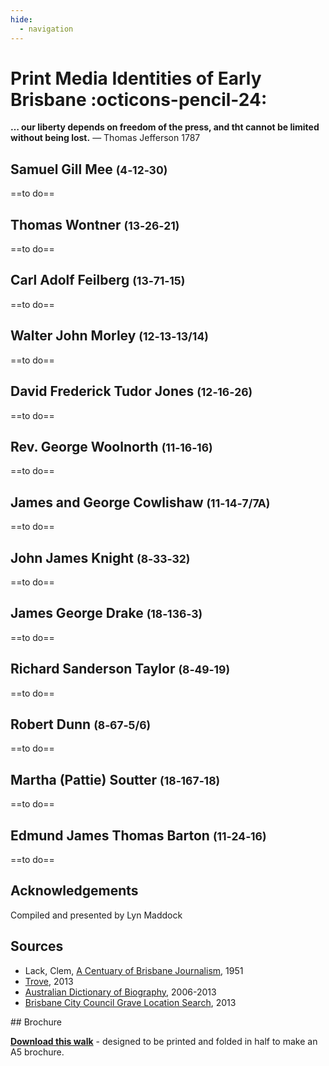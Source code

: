 ```yaml
---
hide:
  - navigation
---
```


# Print Media Identities of Early Brisbane :octicons-pencil-24:

**… our liberty depends on freedom of the press, and tht cannot be limited without being lost.** — Thomas Jefferson 1787


## Samuel Gill Mee <small>(4‑12‑30)</small>

==to do==

## Thomas Wontner <small>(13‑26‑21)</small>

==to do==

## Carl Adolf Feilberg <small>(13‑71‑15)</small>

==to do==

## Walter John Morley <small>(12‑13‑13/14)</small>

==to do==

## David Frederick Tudor Jones <small>(12‑16‑26)</small>

==to do==

## Rev. George Woolnorth <small>(11‑16‑16)</small>

==to do==

## James and George Cowlishaw <small>(11‑14‑7/7A)</small>

==to do==

## John James Knight <small>(8‑33‑32)</small>

==to do==

## James George Drake <small>(18‑136‑3)</small>

==to do==

## Richard Sanderson Taylor <small>(8‑49‑19)</small>

==to do==

## Robert Dunn <small>(8‑67‑5/6)</small>

==to do==

## Martha (Pattie) Soutter <small>(18‑167‑18)</small>

==to do==

## Edmund James Thomas Barton <small>(11‑24‑16)</small>

==to do==

## Acknowledgements

Compiled and presented by Lyn Maddock

## Sources

- Lack, Clem, [A Centuary of Brisbane Journalism](https://espace.library.uq.edu.au), 1951
- [Trove](https://trove.nla.gov.au), 2013
- [Australian Dictionary of Biography](https://adb.anu.edu.au), 2006-2013
- [Brisbane City Council Grave Location Search](http://graves.brisbane.qld.gov.au), 2013

<div class="noprint" markdown="1">
## Brochure

**[Download this walk](../assets/guides/printers.pdf)** - designed to be printed and folded in half to make an A5 brochure.

</div>
